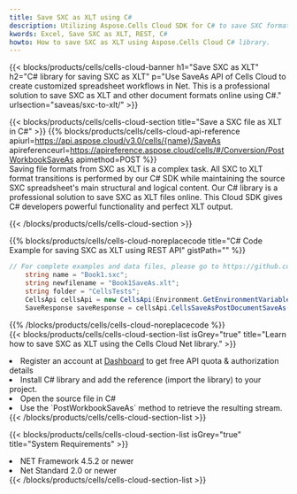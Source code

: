 ```yaml
---
title: Save SXC as XLT using C# 
description: Utilizing Aspose.Cells Cloud SDK for C# to save SXC format file as XLT format file. 
kwords: Excel, Save SXC as XLT, REST, C#
howto: How to save SXC as XLT using Aspose.Cells Cloud C# library.
---
```



{{< blocks/products/cells/cells-cloud-banner h1="Save SXC as XLT" h2="C# library for saving SXC as XLT" p="Use SaveAs API of Cells Cloud to create customized spreadsheet workflows in Net. This is a professional solution to save SXC as XLT and other document formats online using C#." urlsection="saveas/sxc-to-xlt/" >}}

{{< blocks/products/cells/cells-cloud-section  title="Save a SXC file as XLT in C#" >}}
{{% blocks/products/cells/cells-cloud-api-reference  apiurl=https://api.aspose.cloud/v3.0/cells/{name}/SaveAs  apireferenceurl=https://apireference.aspose.cloud/cells/#/Conversion/PostWorkbookSaveAs  apimethod=POST %}}
<br/>
Saving file formats from SXC as XLT is a complex task. All SXC to XLT format transitions is performed by our C# SDK while maintaining the source SXC spreadsheet's main structural and logical content. Our C# library is a professional solution to save SXC as XLT files online. This Cloud SDK gives C# developers powerful functionality and perfect XLT output.

{{< /blocks/products/cells/cells-cloud-section >}}

{{% blocks/products/cells/cells-cloud-noreplacecode title="C# Code Example for saving SXC as XLT using REST API" gistPath="" %}}
  
```cs
// For complete examples and data files, please go to https://github.com/aspose-cells-cloud/aspose-cells-cloud-dotnet/
    string name = "Book1.sxc";
    string newfilename = "Book1SaveAs.xlt";
    string folder = "CellsTests";
    CellsApi cellsApi = new CellsApi(Environment.GetEnvironmentVariable("ProductClientId"), Environment.GetEnvironmentVariable("ProductClientSecret"));
    SaveResponse saveResponse = cellsApi.CellsSaveAsPostDocumentSaveAs(name, null, newfilename, null,null,folder);
```
  
{{% /blocks/products/cells/cells-cloud-noreplacecode  %}}
<br/>
{{< blocks/products/cells/cells-cloud-section-list isGrey="true"  title="Learn how to save SXC as XLT using the Cells Cloud Net library." >}}
<li>Register an account at <a href="https://dashboard.aspose.cloud/">Dashboard</a> to get free API quota & authorization details</li>
<li>Install C# library and add the reference (import the library) to your project.</li>
<li>Open the source file in C#</li>
<li>Use the `PostWorkbookSaveAs` method to retrieve the resulting stream.</li>
{{< /blocks/products/cells/cells-cloud-section-list >}}

{{< blocks/products/cells/cells-cloud-section-list isGrey="true"  title="System Requirements" >}}
<li>NET Framework 4.5.2 or newer</li>
<li>Net Standard 2.0 or newer</li>
{{< /blocks/products/cells/cells-cloud-section-list >}}
